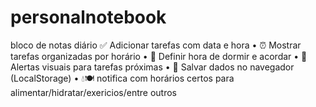# personalnotebook
bloco de notas diário
 	✅ Adicionar tarefas com data e hora
• 	⏰ Mostrar tarefas organizadas por horário
• 	🌙 Definir hora de dormir e acordar
• 	🔔 Alertas visuais para tarefas próximas
• 	💾 Salvar dados no navegador (LocalStorage)
•  💧🍽️ notifica com horários certos para alimentar/hidratar/exericios/entre outros
